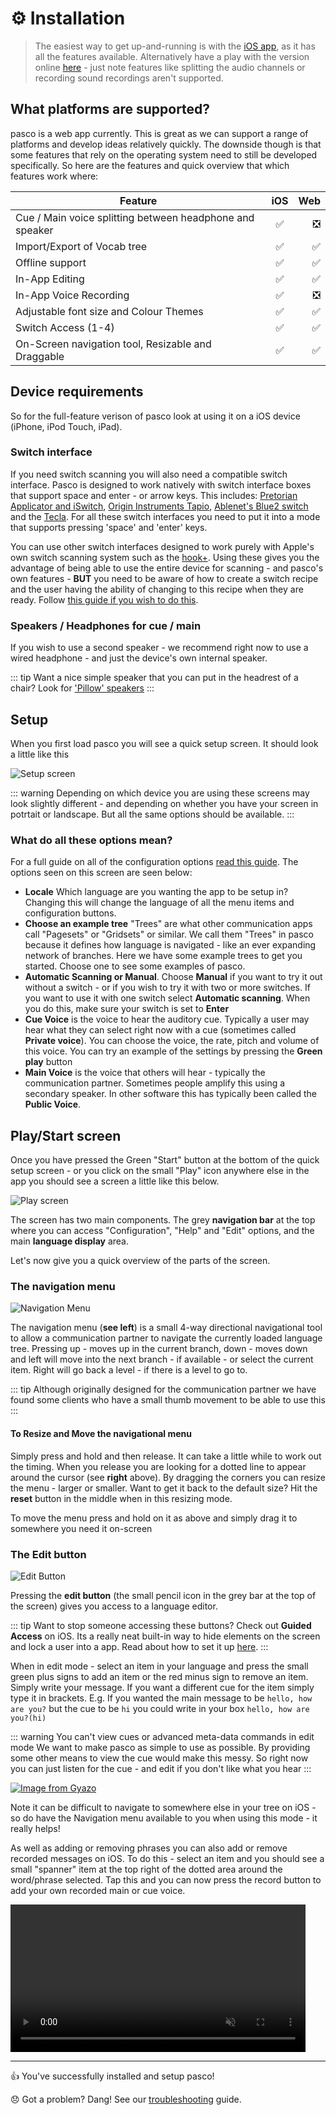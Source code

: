 # ⚙️ Installation

> The easiest way to get up-and-running is with the [iOS app](https://itunes.apple.com/us/app/pasco/id1317265884?ls=1&mt=8), as it has all the features available. Alternatively have a play with the version online [here](http://app.pasco.chat) - just note features like splitting the audio channels or recording sound recordings aren't supported. 

## What platforms are supported?

pasco is a web app currently. This is great as we can support a range of platforms and develop ideas relatively quickly. The downside though is that some features that rely on the operating system need to still be developed specifically. So here are the features and quick overview that which features work where:


| Feature        | iOS           | Web  |
| ------------------------------------------------------------ |:----:| ----:|
| Cue / Main voice splitting between headphone and speaker     | ✅   |  ❎  |
| Import/Export of Vocab tree                                  | ✅   |  ✅  |
| Offline support                                              | ✅   |  ✅  |
| In-App Editing                                               | ✅   |  ✅  |
| In-App Voice Recording                                       | ✅   |  ❎  |
| Adjustable font size and Colour Themes                       | ✅   |  ✅   |
| Switch Access (1-4)					                       | ✅   |  ✅   |
| On-Screen navigation tool, Resizable and Draggable           | ✅   |  ✅   |


## Device requirements

So for the full-feature verison of pasco look at using it on a iOS device (iPhone, iPod Touch, iPad). 

### Switch interface 

If you need switch scanning you will also need a compatible switch interface. Pasco is designed to work natively with switch interface boxes that support space and enter - or arrow keys. This includes: [Pretorian Applicator and iSwitch](https://www.pretorianuk.com/assistive-technology-for-ipad), [Origin Instruments Tapio](http://www.orin.com/access/tapio/), [Ablenet's Blue2 switch](https://www.ablenetinc.com/technology/computer-tablet-access/blue2-bluetooth-switch) and the [Tecla](https://gettecla.com). For all these switch interfaces you need to put it into a mode that supports pressing 'space' and 'enter' keys. 

You can use other switch interfaces designed to work purely with Apple's own switch scanning system such as the [hook+](https://www.ablenetinc.com/downloads/dl/file/id/663/product/515/hook_product_info.pdf). Using these gives you the advantage of being able to use the entire device for scanning - and pasco's own features - **BUT** you need to be aware of how to create a switch recipe and the user having the ability of changing to this recipe when they are ready. Follow [this guide if you wish to do this](/tips-n-tricks/ios-switch-scanning.html). 

### Speakers / Headphones for cue / main 

If you wish to use a second speaker - we recommend right now to use a wired headphone - and just the device's own internal speaker. 

::: tip 
Want a nice simple speaker that you can put in the headrest of a chair? Look for ['Pillow' speakers](https://www.amazon.co.uk/s?k=pillow+speaker&ref=nb_sb_noss_1)
:::


## Setup

When you first load pasco you will see a quick setup screen. It should look a little like this

![Setup screen](../img/screenshots/startup.png)


::: warning 
Depending on which device you are using these screens may look slightly different - and depending on whether you have your screen in potrtait or landscape. But all the same options should be available. 
:::

### What do all these options mean? 

For a full guide on all of the configuration options [read this guide](/advanced/configuration-options.html). The options seen on this screen are seen below:

* **Locale** Which language are you wanting the app to be setup in? Changing this will change the language of all the menu items and configuration buttons.  
* **Choose an example tree** "Trees" are what other communication apps call "Pagesets" or "Gridsets" or similar. We call them "Trees" in pasco because it defines how language is navigated - like an ever expanding network of branches. Here we have some example trees to get you started. Choose one to see some examples of pasco. 
* **Automatic Scanning or Manual**. Choose **Manual** if you want to try it out without a switch - or if you wish to try it with two or more switches. If you want to use it with one switch select **Automatic scanning**. When you do this, make sure your switch is set to **Enter** 
* **Cue Voice** is the voice to hear the auditory cue. Typically a user may hear what they can select right now with a cue (sometimes called **Private voice**). You can choose the voice, the rate, pitch and volume of this voice. You can try an example of the settings by pressing the **Green play** button
* **Main Voice** is the voice that others will hear - typically the communication partner. Sometimes people amplify this using a secondary speaker. In other software this has typically been called the **Public Voice**. 

## Play/**Start** screen 

Once you have pressed the Green "Start" button at the bottom of the quick setup screen - or you click on the small "Play" icon anywhere else in the app you should see a screen a little like this below. 

![Play screen](../img/screenshots/play.png)

The screen has two main components. The grey **navigation bar** at the top where you can access "Configuration", "Help" and "Edit" options, and the main **language display** area. 


Let's now give you a quick overview of the parts of the screen.

### The navigation menu

![Navigation Menu](../img/screenshots/nav-menu.png)

The navigation menu (**see left**) is a small 4-way directional navigational tool to allow a communication partner to navigate the currently loaded language tree. Pressing up - moves up in the current branch, down - moves down and left will move into the next branch - if available - or select the current item. Right will go back a level - if there is a level to go to. 

::: tip 
Although originally designed for the communication partner we have found some clients who have a small thumb movement to be able to use this 
:::

#### To Resize and Move the navigational menu

Simply press and hold and then release. It can take a little while to work out the timing. When you release you are looking for a dotted line to appear around the cursor (see **right** above). By dragging the corners you can resize the menu - larger or smaller. Want to get it back to the default size? Hit the **reset** button in the middle when in this resizing mode.

To move the menu press and hold on it as above and simply drag it to somewhere you need it on-screen
 
### The Edit button

![Edit Button](../img/screenshots/edit-button.png)

Pressing the **edit button** (the small pencil icon in the grey bar at the top of the screen) gives you access to a language editor. 

::: tip Want to stop someone accessing these buttons? 
Check out **Guided Access** on iOS. Its a really neat built-in way to hide elements on the screen and lock a user into a app. Read about how to set it up [here](https://support.apple.com/en-us/HT202612). 
:::


When in edit mode - select an item in your language and press the small green plus signs to add an item or the red minus sign to remove an item. Simply write your message. If you want a different cue for the item simply type it in brackets. E.g. If you wanted the main message to be ``hello, how are you?`` but the cue to be ``hi`` you could write in your box ``hello, how are you?(hi)``

::: warning You can't view cues or advanced meta-data commands in edit mode 
We want to make pasco as simple to use as possible. By providing some other means to view the cue would make this messy. So right now you can just listen for the cue - and edit if you don't like what you hear
:::

[![Image from Gyazo](https://i.gyazo.com/8a9dccac31914e1d745e9ce85f99e74a.gif)](https://gyazo.com/8a9dccac31914e1d745e9ce85f99e74a)

Note it can be difficult to navigate to somewhere else in your tree on iOS - so do have the Navigation menu available to you when using this mode - it really helps!

As well as adding or removing phrases you can also add or remove recorded messages on iOS. To do this - select an item and you should see a small "spanner" item at the top right of the dotted area around the word/phrase selected. Tap this and you can now press the record button to add your own recorded main or cue voice. 

<a href="https://gyazo.com/66b921ac472ef785f87b537392d7cc75"><video alt="Video from Gyazo" width="472" autoplay muted loop playsinline controls><source src="https://i.gyazo.com/66b921ac472ef785f87b537392d7cc75.mp4" type="video/mp4" /></video></a>



---

👍 You've successfully installed and setup pasco!

😞 Got a problem? Dang! See our [troubleshooting](/getting-started/contributing.md) guide. 
